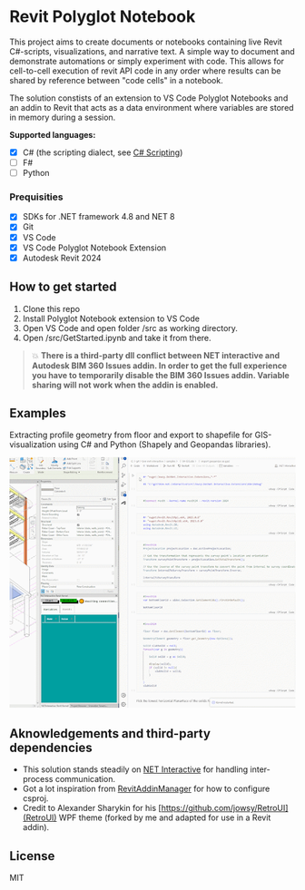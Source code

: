 # Revit Polyglot Notebook

This project aims to create documents or notebooks containing live Revit C#-scripts, visualizations, and narrative text. 
A simple way to document and demonstrate automations or simply experiment with code. This allows for cell-to-cell execution of revit API code in any order where results can be shared by reference between "code cells" in a notebook.

The solution constists of an extension to VS Code Polyglot Notebooks and an addin to Revit that acts as a data environment where variables are stored in memory during a session.

**Supported languages:**
- [x] C# (the scripting dialect, see [C# Scripting](https://learn.microsoft.com/en-us/archive/msdn-magazine/2016/january/essential-net-csharp-scripting))
- [ ] F#
- [ ] Python

### Prequisities
- [x] SDKs for .NET framework 4.8 and NET 8
- [x] Git
- [x] VS Code
- [x] VS Code Polyglot Notebook Extension
- [x] Autodesk Revit 2024

## How to get started
1. Clone this repo
2. Install Polyglot Notebook extension to VS Code
2. Open VS Code and open folder /src as working directory.
3. Open /src/GetStarted.ipynb and take it from there.

> 💥 **There is a third-party dll conflict between NET interactive and Autodesk BIM 360 Issues addin. In order to get the full experience you have to temporarily disable the BIM 360 Issues addin. Variable sharing will not work when the addin is enabled.**

## Examples

Extracting profile geometry from floor and export to shapefile for GIS-visualization using C# and Python (Shapely and Geopandas libraries).

![](./samples/example.gif)

## Aknowledgements and third-party dependencies

* This solution stands steadily on [NET Interactive](https://github.com/dotnet/interactive) for handling inter-process communication.
* Got a lot inspiration from [RevitAddinManager](https://github.com/chuongmep/RevitAddInManager) for how to configure csproj.
* Credit to Alexander Sharykin for his [https://github.com/jowsy/RetroUI](RetroUI) WPF theme (forked by me and adapted for use in a Revit addin).

## License

MIT
